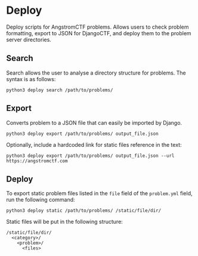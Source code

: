# Deploy

Deploy scripts for AngstromCTF problems. Allows users to check problem 
formatting, export to JSON for DjangoCTF, and deploy them to the problem
server directories.

## Search

Search allows the user to analyse a directory structure for problems. The 
syntax is as follows:

```
python3 deploy search /path/to/problems/
```

## Export

Converts problem to a JSON file that can easily be imported by Django.
 
```
python3 deploy export /path/to/problems/ output_file.json
```

Optionally, include a hardcoded link for static files reference in the text:

```
python3 deploy export /path/to/problems/ output_file.json --url https://angstromctf.com
```

## Deploy

To export static problem files listed in the `file` field of the `problem.yml`
field, run the following command:
 
```
python3 deploy static /path/to/problems/ /static/file/dir/
```

Static files will be put in the following structure:

```
/static/file/dir/
  <category>/
    <problem>/
      <files>
```
